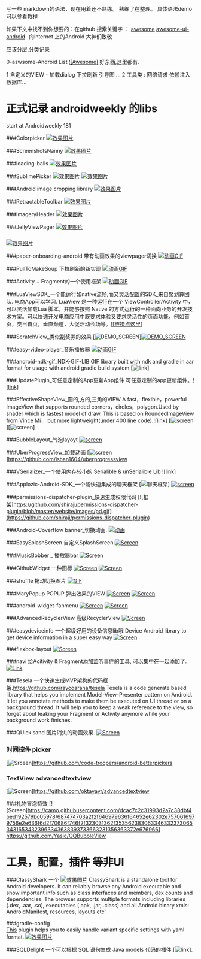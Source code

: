 写一些 markdown的语法，现在用着还不熟练。 熟练了在整理。
具体语法demo可以参看[教程](https://github.com/iAmeng/README)

如果下文中找不到你想要的：在github 搜索关键字 ： [awesome](https://github.com/sindresorhus/awesome) [awesome-ui-android](https://github.com/wasabeef/awesome-android-ui)- 向internet 上的Android 大神们致敬

应该分层,分类记录

0-aswsome-Android List [![Awesome]](https://github.com/snowdream/awesome-android#utility)  好东西,这里都有.

1 自定义的VIEW - 加载dialog
                 下拉刷新
                 引导图 ...
2 工具类 : 网络请求
           依赖注入
           数据库...
           


正式记录 androidweekly  的libs 
=================================================================
start at Androidweekly 181

###Colorpicker
[![效果图片](https://github.com/christophesmet/colorpicker/blob/master/video_example.gif)](https://github.com/christophesmet/colorpicker?utm_source=Android+Weekly&utm_campaign=15ee59bb7a-Android_Weekly_181&utm_medium=email&utm_term=0_4eb677ad19-15ee59bb7a-337852909)

###ScreenshotsNanny
[![效果图片](https://cloud.githubusercontent.com/assets/352956/11276098/e8e25434-8ee0-11e5-9685-df75085859e6.png)](https://github.com/thyrlian/ScreenshotsNanny?utm_source=Android+Weekly&utm_campaign=15ee59bb7a-Android_Weekly_181&utm_medium=email&utm_term=0_4eb677ad19-15ee59bb7a-337852909)

###loading-balls
[![效果图片](https://github.com/glomadrian/loading-balls/blob/master/art/3.gif)](https://github.com/glomadrian/loading-balls?utm_source=Android+Weekly&utm_campaign=15ee59bb7a-Android_Weekly_181&utm_medium=email&utm_term=0_4eb677ad19-15ee59bb7a-337852909)

###SublimePicker
[![效果图片](https://github.com/vikramkakkar/SublimePicker/blob/master/img/date_picker.png?raw=true)](https://github.com/vikramkakkar/SublimePicker?utm_source=Android+Weekly&utm_campaign=15ee59bb7a-Android_Weekly_181&utm_medium=email&utm_term=0_4eb677ad19-15ee59bb7a-337852909)
[![效果图片](https://github.com/vikramkakkar/SublimePicker/blob/master/img/time_picker.png?raw=true)](https://github.com/vikramkakkar/SublimePicker?utm_source=Android+Weekly&utm_campaign=15ee59bb7a-Android_Weekly_181&utm_medium=email&utm_term=0_4eb677ad19-15ee59bb7a-337852909)

###Android image cropping library 
[![效果图片](https://github.com/lyft/scissors/blob/master/art/demo.gif)](https://github.com/lyft/scissors?utm_source=Android+Weekly&utm_campaign=15ee59bb7a-Android_Weekly_181&utm_medium=email&utm_term=0_4eb677ad19-15ee59bb7a-337852909)

###RetractableToolbar
[![效果图片](https://camo.githubusercontent.com/a602b0cdf643d63a1903dccca209b4ff99530b5d/687474703a2f2f692e67697068792e636f6d2f336f456475546950744a47473951323358712e676966)](https://github.com/michelelacorte/RetractableToolbar?utm_source=Android+Weekly&utm_campaign=15ee59bb7a-Android_Weekly_181&utm_medium=email&utm_term=0_4eb677ad19-15ee59bb7a-337852909)

###ImageryHeader
[![效果图片](https://camo.githubusercontent.com/d5bb4ddb19127dac1c90b626dc8bc8bd0e7d5672/687474703a2f2f322e62702e626c6f6773706f742e636f6d2f2d6552317277335830626e342f55395f45767a47593133492f41414141414141414174772f3343716f4c5067627448592f733634302f7375726661636532622e676966)](https://github.com/YukiMatsumura/ImageryHeader)

###JellyViewPager
[![效果图片](https://github.com/chiemy/JellyViewPager/blob/master/capture.gif)](https://github.com/chiemy/JellyViewPager)

###
[![效果图片]()]()

###paper-onboarding-android 带有动画效果的viewpager切换
[![动画GIF](https://github.com/Ramotion/paper-onboarding-android/blob/master/onboarding_preview.gif)](https://github.com/Ramotion/paper-onboarding-android)

###PullToMakeSoup 下拉刷新的新实现
[![动画GIF](https://raw.githubusercontent.com/Yalantis/PullToMakeSoup/master/PullToMakeSoupDemo/Resouces/recipe-finder.gif)](https://github.com/Yalantis/pull-to-make-soup)

###Activity + Fragment的一个使用框架
[![动画GIF](https://github.com/YoKeyword/Fragmentation/blob/master/gif/demo.gif)](https://github.com/YoKeyword/Fragmentation)

###LuaViewSDK_一个能运行如native流畅,而又灵活配置的SDK_来自聚划算团队.  电商App可以学习.
LuaView 是一种运行在一个 ViewController/Activity 中，可以灵活加载Lua 脚本，并能够按照 Native 的方式运行的一种面向业务的开发技术方案。可以快速开发电商应用中既要求体验又要求灵活性的页面功能，例如首页，类目首页，垂直频道，大促活动会场等。[![链接点这里]](https://github.com/alibaba/LuaViewSDK)

###ScratchView_类似刮奖券的效果
[![DEMO_SCREEN](https://raw.githubusercontent.com/cooltechworks/ScratchView/2ec97c9a539d5976b68bf62ec07df8c727d72be2/screenshots/scratch_image_view_demo.gif)][![DEMO_SCREEN](https://raw.githubusercontent.com/cooltechworks/ScratchView/master/screenshots/scratch_text_view_demo.gif)](https://github.com/cooltechworks/ScratchView)

###easy-video-player_音乐播放器
[![动画GIF](https://raw.githubusercontent.com/afollestad/easy-video-player/master/art/showcase1.png)](https://github.com/afollestad/easy-video-player)

###android-ndk-gif_NDK-GIF-LIB
GIF library built with ndk and gradle in aar format for usage with android gradle build system.[![link](https://github.com/waynejo/android-ndk-gif)]

###UpdatePlugin_可任意定制的App更新App组件
可任意定制的app更新组件。[![link]](https://github.com/yjfnypeu/UpdatePlugin)

###EffectiveShapeView_圆的,方的,三角的VIEW
A fast，flexible，powerful ImageView that supports rounded corners，circles，polygon.Used by shader which is fastest model of draw. This is based on RoundedImageView from Vince Mi， but more lightweight(under 400 line code).[![link]](https://github.com/TangXiaoLv/EffectiveShapeView)
[![screen](https://raw.githubusercontent.com/TangXiaoLv/EffectiveShapeView/master/png/first.jpg)][![screen](https://raw.githubusercontent.com/TangXiaoLv/EffectiveShapeView/master/png/second.jpg)]

###BubbleLayout_气泡layoyt
[![screen](https://github.com/MasayukiSuda/BubbleLayout/blob/master/art/all.gif)](https://github.com/MasayukiSuda/BubbleLayout)

###UberProgressView_加载动画
[![screen](https://raw.githubusercontent.com/ishan1604/uberprogressview/master/UberProgressViewDemo.gif)]https://github.com/ishan1604/uberprogressview

###VSerializer_一个使用内存较小的 Serialible & unSerialible Lib
[![link]](https://github.com/vaslabs/VSerializer)

###Applozic-Android-SDK_一个能快速集成的聊天框架
[![聊天框架](https://github.com/AppLozic/Applozic-Android-SDK/blob/master/img/applozic.jpg)]
[![screen](https://github.com/AppLozic/Applozic-Android-SDK/blob/master/img/android.png)](https://github.com/AppLozic/Applozic-Android-SDK)

###permissions-dispatcher-plugin_快速生成权限代码
[![框架]https://github.com/shiraji/permissions-dispatcher-plugin/blob/master/website/images/pd.gif](https://github.com/shiraji/permissions-dispatcher-plugin)

###Android-Coverflow banner_切换动画.
[![动画](https://github.com/crosswall/Android-Coverflow/blob/master/gif/3.pic_hd.gif)](https://github.com/crosswall/Android-Coverflow)

###EasySplashScreen 自定义SplashScreen
[![Screen](https://github.com/pantrif/EasySplashScreen/blob/master/resources/intro.png)](https://github.com/pantrif/EasySplashScreen)

###MusicBobber _ 播放器bar
[![Screen](https://github.com/Cleveroad/MusicBobber/blob/master/images/header_.jpg)](https://github.com/Cleveroad/MusicBobber)

###GithubWidget 一种图标
[![Screen](https://github.com/Nightonke/GithubWidget/blob/master/Pic/title_image_3.png?raw=true)](https://github.com/Nightonke/GithubWidget)
[![Screen](https://github.com/Nightonke/GithubWidget/blob/master/Pic/color.png?raw=true)](https://github.com/Nightonke/GithubWidget)

###shuffle 拖动切换图片
[![GIF](https://github.com/Meetic/Shuffle/raw/master/media/shuffle.gif)](https://github.com/Meetic/Shuffle)

###MaryPopup POPUP 弹出效果的VIEW 
[![Screen](https://github.com/Meetic/MaryPopup/raw/master/media/intro.gif)](https://github.com/Meetic/MaryPopup)
[![Screen](https://github.com/Meetic/MaryPopup/raw/master/media/photo.gif)](https://github.com/Meetic/MaryPopup)

###android-widget-fanmenu
[![Screen](https://camo.githubusercontent.com/bab8d4d1061dca2957e0ad34b027faa7c5f76951/687474703a2f2f692e67697068792e636f6d2f6c3044454b484e7166777743546d5338552e676966)](https://github.com/BCGDV-ASIA/android-widget-fanmenu)
[![Screen](https://camo.githubusercontent.com/ddce1ecaffae5193fd6f4658f963b5e5afa3071c/687474703a2f2f692e67697068792e636f6d2f6571656b3159644632554652362e676966)](https://github.com/BCGDV-ASIA/android-widget-fanmenu)

###AdvancedRecyclerView 高级RecyclerView
[![Screen](https://github.com/StephenVinouze/AdvancedRecyclerView/raw/master/art/sections_framed.png)](https://github.com/StephenVinouze/AdvancedRecyclerView)

###easydeviceinfo 一个超级好用的设备信息lib哦  Device
Android library to get device information in a super easy way
[![Screen](DeviceInfo)](https://github.com/nisrulz/easydeviceinfo)

###flexbox-layout 
[![Screen](https://github.com/google/flexbox-layout/raw/master/assets/flex-direction.gif)](https://github.com/google/flexbox-layout)

###navi 给Acitivity & Fragment添加监听事件的工具, 可以集中在一起添加了.
[![Link]()](https://github.com/trello/navi)

###Tesela 一个快速生成MVP架构的代码框架.https://github.com/raycoarana/tesela
Tesela is a code generate based library that helps you implement Model-View-Presenter pattern on Android. It let you annotate methods to make them be executed on UI thread or on a background thread. It will help you to keep a weak reference to the view, so forget about leaking your Fragment or Activity anymore while your background work finishes.

###QUick sand 图片消失的动画效果.
[![Screen](https://github.com/blundell/QuickSand/raw/master/demo/demo_z1c.gif)](https://github.com/blundell/QuickSand)

### 时间控件 picker
[![Srceen](https://raw.githubusercontent.com/code-troopers/android-betterpickers/master/sample/imagery/screenshot_calendar_date.png)]https://github.com/code-troopers/android-betterpickers
### TextView advancedtextview
[![Screen](https://github.com/oktayayr/advancedtextview/raw/master/arts/bebas.png)]https://github.com/oktayayr/advancedtextview

###礼物冒泡特效
[![Screen]https://camo.githubusercontent.com/dcac7c2c31993d2a7c38dbf4bed192579bc05978/687474703a2f2f646979636f64652e62302e7570616979756e2e636f6d2f70686f746f2f323031362f35356238306334633237306534316534323963343638393733663231356363372e676966] https://github.com/Yasic/QQBubbleView




工具，配置，插件 等非UI
======================================================================================================================================
###ClassyShark 一个
[![效果图片](https://github.com/google/android-classyshark/blob/master/Resources/ClassySharkAnimated.gif)](https://github.com/google/android-classyshark?utm_source=Android+Weekly&utm_campaign=15ee59bb7a-Android_Weekly_181&utm_medium=email&utm_term=0_4eb677ad19-15ee59bb7a-337852909)
ClassyShark is a standalone tool for Android developers. It can reliably browse any Android executable and show important info such as class interfaces and members, dex counts and dependencies. The browser supports multiple formats including libraries (.dex, .aar, .so), executables (.apk, .jar, .class) and all Android binary xmls: AndroidManifest, resources, layouts etc'.

###gradle-config  
[This](https://github.com/tmiyamon/gradle-config?utm_source=Android+Weekly&utm_campaign=15ee59bb7a-Android_Weekly_181&utm_medium=email&utm_term=0_4eb677ad19-15ee59bb7a-337852909) plugin helps you to easily handle variant specific settings with yaml format.
[![效果图片]()](https://github.com/tmiyamon/gradle-config?utm_source=Android+Weekly&utm_campaign=15ee59bb7a-Android_Weekly_181&utm_medium=email&utm_term=0_4eb677ad19-15ee59bb7a-337852909)

###SQLDelight
一个可以根据 SQL 语句生成 Java models 代码的插件.[![link](https://github.com/square/sqldelight)].


